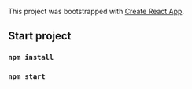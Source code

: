 This project was bootstrapped with [Create React App](https://github.com/facebook/create-react-app).

## Start project

### `npm install`
### `npm start`
